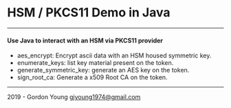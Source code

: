 # HSM / PKCS11 Demo in Java
---
#### Use Java to interact with an HSM via PKCS11 provider

- aes_encrypt: Encrypt ascii data with an HSM housed symmetric key.
- enumerate_keys: list key material present on the token.
- generate_symmetric_key: generate an AES key on the token.
- sign_root_ca: Generate a x509 Root CA on the token.
---
2019 - Gordon Young gjyoung1974@gmail.com
